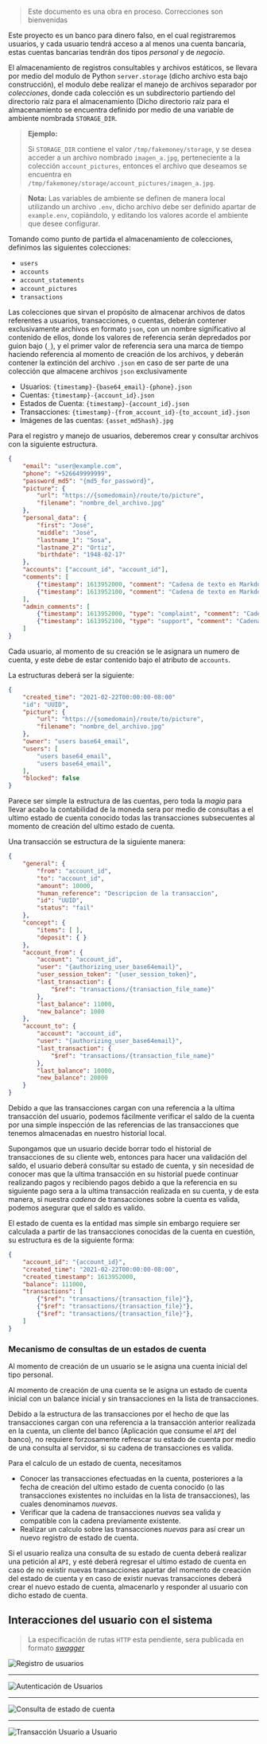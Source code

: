  
> Este documento es una obra en proceso.
> Correcciones son bienvenidas


Este proyecto es un banco para dinero falso, en el cual registraremos
usuarios, y cada usuario tendrá acceso a al menos una cuenta bancaria,
estas cuentas bancarias tendrán dos tipos _personal_ y de _negocio_.

El almacenamiento de registros consultables y archivos estáticos, se llevara
por medio del modulo de Python `server.storage` (dicho archivo esta bajo
construcción), el modulo debe realizar el manejo de archivos separador por
_colecciones_, donde cada colección es un subdirectorio partiendo del 
directorio raíz para el almacenamiento (Dicho directorio raíz para el 
almacenamiento se encuentra definido por medio de una variable de ambiente
nombrada `STORAGE_DIR`.

> **Ejemplo:**
> 
> Si `STORAGE_DIR` contiene el valor `/tmp/fakemoney/storage`, y se desea
> acceder a un archivo nombrado `imagen_a.jpg`, perteneciente a la 
> colección `account_pictures`, entonces el archivo que deseamos se
> encuentra en `/tmp/fakemoney/storage/account_pictures/imagen_a.jpg`.


> **Nota:** Las variables de ambiente se definen de manera local utilizando
> un archivo `.env`, dicho archivo debe ser definido apartar de `example.env`,
> copiándolo, y editando los valores acorde el ambiente que desee configurar.

Tomando como punto de partida el almacenamiento de colecciones, definimos
las siguientes colecciones:

 - `users`
 - `accounts`
 - `account_statements`
 - `account_pictures`
 - `transactions`

Las colecciones que sirvan el propósito de almacenar archivos de datos referentes
a usuarios, transacciones, o cuentas, deberán contener exclusivamente archivos en formato
`json`, con un nombre significativo al contenido de ellos, donde los valores de referencia
serán depredados por guion bajo (`_`), y el primer valor de referencia sera una marca de tiempo
haciendo referencia al momento de creación de los archivos, y deberán contener la extinción
del archivo `.json` en caso de ser parte de una colección que almacene archivos `json` exclusivamente

 - Usuarios: `{timestamp}-{base64_email}-{phone}.json`
 - Cuentas: `{timestamp}-{account_id}.json`
 - Estados de Cuenta: `{timestamp}-{account_id}.json`
 - Transacciones: `{timestamp}-{from_account_id}-{to_account_id}.json`
 - Imágenes de las cuentas: `{asset_md5hash}.jpg`

Para el registro y manejo de usuarios, deberemos crear y consultar archivos con la siguiente
estructura.

```json
{
    "email": "user@example.com",
    "phone": "+526649999999",
    "password_md5": "{md5_for_password}",
    "picture": {
        "url": "https://{somedomain}/route/to/picture",
        "filename": "nombre_del_archivo.jpg"
    },
    "personal_data": {
        "first": "José",
        "middle": "José",
        "lastname_1": "Sosa",
        "lastname_2": "Ortiz",
        "birthdate": "1948-02-17"
    },
    "accounts": ["account_id", "account_id"],
    "comments": [
        {"timestamp": 1613952000, "comment": "Cadena de texto en Markdown"},
        {"timestamp": 1613952100, "comment": "Cadena de texto en Markdown"},
    ],
    "admin_comments": [
        {"timestamp": 1613952000, "type": "complaint", "comment": "Cadena de texto en Markdown"},
        {"timestamp": 1613952100, "type": "support", "comment": "Cadena de texto en Markdown"},
    ]
}
```

Cada usuario, al momento de su creación se le asignara un numero de cuenta, y este debe de estar
contenido bajo el atributo de `accounts`.

La estructuras deberá ser la siguiente:

```json
{
    "created_time": "2021-02-22T00:00:00-08:00"
    "id": "UUID",
    "picture": {
        "url": "https://{somedomain}/route/to/picture",
        "filename": "nombre_del_archivo.jpg"
    },
    "owner": "users base64_email",
    "users": [
        "users base64_email",
        "users base64_email",
    ],
    "blocked": false
}
```

Parece ser simple la estructura de las cuentas, pero toda la _magia_ para llevar acabo la contabilidad de la
moneda sera por medio de consultas a el ultimo estado de cuenta conocido todas las transacciones subsecuentes
al momento de creación del ultimo estado de cuenta.

Una transacción se estructura de la siguiente manera:

```json
{
    "general": {
        "from": "account_id",
        "to": "account_id",
        "amount": 10000,
        "human_reference": "Descripcion de la transaccion",
        "id": "UUID",
        "status": "fail"
    },
    "concept": {
        "items": [ ],
        "deposit": { }
    },
    "account_from": {
        "account": "account_id",
        "user": "{authorizing_user_base64email}",
        "user_session_token": "{user_session_token}",
        "last_transaction": {
            "$ref": "transactions/{transaction_file_name}"
        },
        "last_balance": 11000,
        "new_balance": 1000
    },
    "account_to": {
        "account": "account_id",
        "user": "{authorizing_user_base64email}",
        "last_transaction": {
            "$ref": "transactions/{transaction_file_name}"
        },
        "last_balance": 10000,
        "new_balance": 20000
    }
}
```

Debido a que las transacciones cargan con una referencia a la ultima transacción del usuario, podemos fácilmente
verificar el saldo de la cuenta por una simple inspección de las referencias de las transacciones que tenemos
almacenadas en nuestro historial local. 

Supongamos que un usuario decide borrar todo el historial de transacciones de su cliente web, entonces para
hacer una validación del saldo, el usuario deberá consultar su estado de cuenta, y sin necesidad de conocer mas
que la ultima transacción en su historial puede continuar realizando pagos y recibiendo pagos debido a que 
la referencia en su siguiente pago sera a la ultima transacción realizada en su cuenta, y de esta manera, si
nuestra _cadena_ de transacciones sobre la cuenta es valida, podemos asegurar que el saldo es valido.


El estado de cuenta es la entidad mas simple sin embargo requiere ser calculada a partir de las transacciones
conocidas de la cuenta en cuestión, su estructura es de la siguiente forma:

```json
{
    "account_id": "{account_id}",
    "created_time": "2021-02-22T00:00:00-08:00",
    "created_timestamp": 1613952000,
    "balance": 111000,
    "transactions": [
        {"$ref": "transactions/{transaction_file}"},
        {"$ref": "transactions/{transaction_file}"},
        {"$ref": "transactions/{transaction_file}"},
    ]
}
```

### Mecanismo de consultas de un estados de cuenta

Al momento de creación de un usuario se le asigna una cuenta inicial del tipo personal.

Al momento de creación de una cuenta se le asigna un estado de cuenta inicial con un balance inicial
y sin transacciones en la lista de transacciones.

Debido a la estructura de las transacciones por el hecho de que las transacciones cargan con una referencia a 
la transacción anterior realizada en la cuenta, un cliente del banco (Aplicación que consume el `API` del banco), 
no requiere forzosamente refrescar su estado de cuenta por medio de una consulta al servidor, si
su cadena de transacciones es valida.

Para el calculo de un estado de cuenta, necesitamos

 - Conocer las transacciones efectuadas en la cuenta, posteriores a la fecha de creación del ultimo estado de cuenta conocido (o las transacciones existentes no incluidas en la lista de transacciones), las cuales denominamos _nuevas_.
 - Verificar que la cadena de transacciones _nuevas_ sea valida y compatible con la cadena previamente existente.
 - Realizar un calculo sobre las transacciones _nuevas_ para así crear un nuevo registro de estado de cuenta.


Si el usuario realiza una consulta de su estado de cuenta deberá realizar una petición al `API`, y esté deberá
regresar el ultimo estado de cuenta en caso de no existir nuevas transacciones apartar del momento de creación
del estado de cuenta y en caso de existir nuevas transacciones deberá crear el nuevo estado de cuenta, almacenarlo
y responder al usuario con dicho estado de cuenta.


## Interacciones del usuario con el sistema

> La especificación de rutas `HTTP` esta pendiente, sera publicada en formato [_swagger_](https://editor.swagger.io/?_ga=2.171413088.198606485.1613980871-657578984.1613980871)


![Registro de usuarios](https://github.com/ekiim/fakemoney/blob/main/docs/wiki/assets/sequence-user-signup.svg)

---

![Autenticación de Usuarios](https://github.com/ekiim/fakemoney/blob/main/docs/wiki/assets/sequence-user-login.svg)

---

![Consulta de estado de cuenta](https://github.com/ekiim/fakemoney/blob/main/docs/wiki/assets/sequence-account-statement.svg)

---

![Transacción Usuario a Usuario](https://github.com/ekiim/fakemoney/blob/main/docs/wiki/assets/sequence-transaction.svg)
